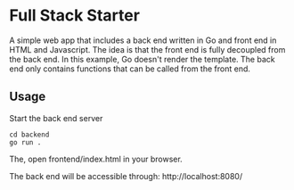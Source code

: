 # Full Stack Starter 

A simple web app that includes a back end written in Go and front end in HTML and Javascript. The idea is that the front end is fully decoupled from the back end. In this example, Go doesn't render the template. The back end only contains functions that can be called from the front end.

## Usage

Start the back end server

```
cd backend
go run .
```

The, open frontend/index.html in your browser.  

The back end will be accessible through:
http://localhost:8080/
